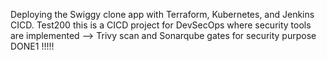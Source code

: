 Deploying the Swiggy clone app with Terraform, Kubernetes, and Jenkins CICD.
Test200
this is a CICD project for DevSecOps where security tools are implemented --> Trivy scan and Sonarqube gates for security purpose
DONE1
!!!!!



